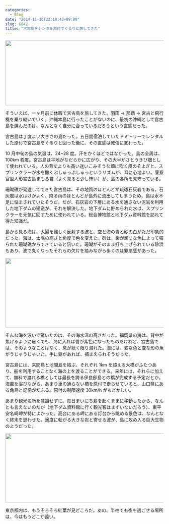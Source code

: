 ```yaml
---
categories:
  - Blog
date: "2014-11-16T22:18:42+09:00"
slug: 6842
title: "宮古島をレンタル原付でぐるりと旅してきた"
---
```


<img alt="" src="/images/2014/11/6842_1.jpg" width="768" height="206">

そういえば、一ヶ月前に休暇で宮古島を旅してきた。羽田 → 那覇 → 宮古と飛行機を乗り継いでいく。沖縄本島に行ったことがないのに、最初の沖縄として宮古島を選んだのは、なんとなく自分に合っているだろうという直感だった。

宮古島は丁度よい大きさの島だった。五日間宿泊していたドミトリーでレンタルした原付で宮古島をぐるりと回った後に、その直感は確信に変わった。

10 月中旬の島の気温は、24~28 度。汗をかくほどではなかった。島の全周は、100km 程度。宮古島は平地がなだらかに広がり、その大半がさとうきび畑として使われている。人の背丈よりも高い迷いこみそうな畑に吹く風のそよぎと、スプリンクラーが水を撒くぷしゅっぷしゅっというリズムが、耳に心地よい。警察官型人形宮古島まもる君（よく見ると少し怖い）が、島の各所を見守っている。

珊瑚礁が発達してできた宮古島は、その地質のほとんどが琉球石灰岩である。石灰岩は水はけがよく、降る雨のほとんどが島外に流出してしまうため、島は水不足に悩まされていたそうだ。だが、石灰岩の下層にある水を通さない泥岩を利用した地下ダムの建造が、それを解決した。地下ダムに貯められた水は、スプリンクラーを元気に回すために使われている。総合博物館と地下ダム資料館を訪れて得た知識だ。

島から見る海は、太陽を難しく反射する波と、空と海の青と砂の白がただ印象的だった。海は、太陽の高さと角度で色を変えた。砂は、歯が頑丈な魚によって囓られた珊瑚礁からできていると訊いた。珊瑚がそのまま打ち上げられている砂浜もあり、波で丸くなったそれらの欠片を踏みながら歩くのは罪悪感があった。

<img alt="" src="/images/2014/11/6842_2.jpg" width="768" height="220">

そんな海を泳いで驚いたのは、その海水温の高さだった。福岡県の海は、背中が焦げるように暑くても、海に入れば唇が紫色になったものだけれど、宮古島では、そのようなことはなく、息が続く限り潜れた。海には、変な色と変な形の魚がうじゃうじゃいた。手に銛があれば、捕まえられそうだった。

宮古島には、来間島と池間島を結ぶ、それぞれ 1km を超える大橋がふたつあり、船を利用することなく海の上を渡ることができる。来年には、それらに加えて、無料で渡れる橋としては最長を誇る伊良部島との橋が完成する予定だとか。海風を浴びながら、あまり車の通らない橋を原付で走らせていると、山口県にある角島と記憶がだぶる。原付の制限速度 30km/h がもどかしい。

あまり観光名所を意識せずに、毎日まいにち島を赴くままに移動したから、なんとも言えないのだが（地下ダム資料館に行く観光客はまずいないだろう）、東平安名崎岬が特によかった。高台にある岬にある灯台から眺める景色は、なんとなく終末を思わせた。適度に転がる大きな岩と寄せる波が、島に攻め入る巨大生物のようだった。

<img alt="" src="/images/2014/11/6842_3.jpg" width="768" height="219">

東京都内は、もうそろそろ紅葉が見どころだ。あの、半袖でも夜を過ごせる場所は、今はもうどこか遠い。
